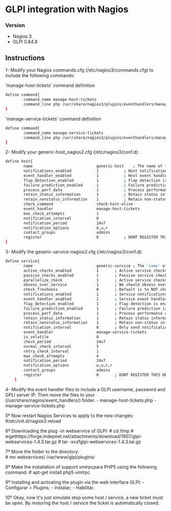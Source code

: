 # GLPI integration with Nagios

### Version
- Nagios 3
- GLPI 0.84.8

## Instructions

1- Modify your Nagios commands.cfg (/etc/nagios3/commands.cfg) to include the following commands:

'manage-host-tickets' command definition
```sh
define command{
		command_name manage-host-tickets
        command_line php /usr/share/nagios3/plugins/eventhandlers/manage-host-tickets.php event="$HOSTSTATE$" state="$HOSTSTATETYPE$" eventhost="$HOSTNAME$" hostattempts="$HOSTATTEMPT$" maxhostattempts="$MAXHOSTATTEMPTS$" hostproblemid="$HOSTPROBLEMID$" lasthostproblemid="$LASTHOSTPROBLEMID$"
}
```	 

'manage-service-tickets' command definition
```sh
define command{
		command_name manage-service-tickets
		command_line php /usr/share/nagios3/plugins/eventhandlers/manage-service-tickets.php event="$SERVICESTATE$" state="$SERVICESTATETYPE$" hoststate="$HOSTSTATE$" eventhost="$HOSTNAME$" service="$SERVICEDISPLAYNAME$" serviceattempts="$SERVICEATTEMPT$" maxserviceattempts="$MAXSERVICEATTEMPTS$" servicestate="$SERVICESTATE$" lastservicestate="$LASTSERVICESTATE$" servicecheckcommand="$SERVICECHECKCOMMAND$" serviceoutput="$SERVICEOUTPUT$" longserviceoutput="$LONGSERVICEOUTPUT$"
}
```

2- Modify your generic-host_nagios2.cfg (/etc/nagios3/conf.d):
```sh
define host{
        name                            generic-host    ; The name of this host template
        notifications_enabled           1       	; Host notifications are enabled
        event_handler_enabled           1       	; Host event handler is enabled
        flap_detection_enabled          1       	; Flap detection is enabled
        failure_prediction_enabled      1       	; Failure prediction is enabled
        process_perf_data               1       	; Process performance data
        retain_status_information       1       	; Retain status information across program restarts
        retain_nonstatus_information    1       	; Retain non-status information across program restarts
		check_command                   check-host-alive
		event_handler		            manage-host-tickets
		max_check_attempts      		1
		notification_interval   		0
		notification_period     		24x7
		notification_options    		d,u,r
		contact_groups          		admins
        register                        0       	; DONT REGISTER THIS DEFINITION - ITS NOT A REAL HOST, JUST A TEMPLATE!
}
```

3- Modify the generic-service-nagios2.cfg (/etc/nagios3/conf.d):
```sh
define service{
        name                            generic-service ; The 'name' of this service template
        active_checks_enabled           1       ; Active service checks are enabled
        passive_checks_enabled          1       ; Passive service checks are enabled/accepted
        parallelize_check               1       ; Active service checks should be parallelized (disabling this can lead to major performance problems)
        obsess_over_service             1       ; We should obsess over this service (if necessary)
        check_freshness                 0       ; Default is to NOT check service 'freshness'
        notifications_enabled           1       ; Service notifications are enabled
        event_handler_enabled           1       ; Service event handler is enabled
        flap_detection_enabled          1       ; Flap detection is enabled
        failure_prediction_enabled      1       ; Failure prediction is enabled
        process_perf_data               1       ; Process performance data
        retain_status_information       1       ; Retain status information across program restarts
        retain_nonstatus_information    1       ; Retain non-status information across program restarts
		notification_interval           0		; Only send notifications on status change by default.
		event_handler		            manage-service-tickets
		is_volatile                     0
		check_period                    24x7
		normal_check_interval           5
		retry_check_interval            1
		max_check_attempts              4
		notification_period             24x7
		notification_options            w,u,c,r
		contact_groups                  admins
        register                        0       ; DONT REGISTER THIS DEFINITION - ITS NOT A REAL SERVICE, JUST A TEMPLATE!
    }
```

4- Modify the event handler files to include a GLPI username, password and GPLI server IP. Then move the files to your (/usr/share/nagios/event_handlers/) folder.
	- manage-host-tickets.php
	- manage-service-tickets.php

5º Now restart Nagios Services to apply to the new changes:
	#/etc/init.d/nagios3 reload
	

6º Downloading the plug -in webservice of GLPI:
	# cd /tmp
	# wgethttps://forge.indepnet.net/attachments/download/1907/glpi-webservices-1.4.3.tar.gz
	# tar -xvzfglpi-webservices-1.4.3.tar.gz

7º Move the folder to the directory:	
	# mv webservices/ /var/www/glpi/plugins/

8º Make the installation of support xmlrpcpara PHP5 using the following command:
	# apt-get install php5-xmlrpc	

9º Installing and activating the plugin via the web interface GLPI:
	- Configurar > Plugins;
	- Instalar;
	- Habilitar.

10º Okay, now it's just simulate stop some host / service, a new ticket must be
open. By restoring the host / service the ticket is automatically closed.